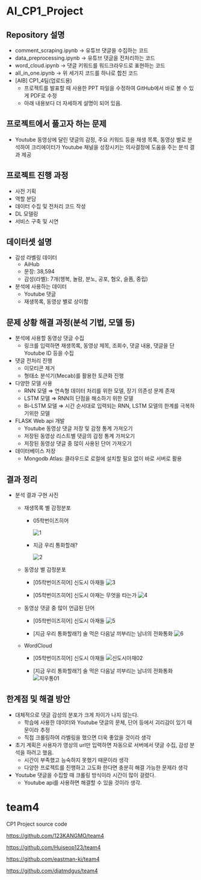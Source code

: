 # AI_CP1_Project
## **Repository 설명**

- comment_scraping.ipynb → 유튜브 댓글을 수집하는 코드
- data_preprocessing.ipynb → 유튜브 댓글을 전처리하는 코드
- word_cloud.ipynb → 댓글 키워드를 워드크라우드로 표현하는 코드
- all_in_one.ipynb → 위 세가지 코드를 하나로 합친 코드
- [AIB] CP1_4팀(업로드용)
    - 프로젝트를 발표할 때 사용한 PPT 파일을 수정하여 GitHub에서 바로 볼 수 있게 PDF로 수정
    - 아래 내용보다 더 자세하게 설명이 되어 있음.

## **프로젝트에서 풀고자 하는 문제**

- Youtube 동영상에 달린 댓글의 감정, 주요 키워드 등을 재생 목록, 동영상 별로 분석하여 크리에이터가 Youtube 채널을 성장시키는 의사결정에 도움을 주는 분석 결과 제공

## **프로젝트 진행 과정**

- 사전 기획
- 역할 분담
- 데이터 수집 및 전처리 코드 작성
- DL 모델링
- 서비스 구축 및 시연

## **데이터셋 설명**

- 감성 라벨링 데이터
    - AiHub
    - 문장: 38,594
    - 감성(라벨): 7개(행복, 놀람, 분노, 공포, 혐오, 슬픔, 중립)
- 분석에 사용하는 데이터
    - Youtube 댓글
    - 재생목록, 동영상 별로 상이함

## **문제 상황 해결 과정(분석 기법, 모델 등)**

- 분석에 사용할 동영상 댓글 수집
    - 링크를 입력하면 재생목록, 동영상 제목, 조회수, 댓글 내용, 댓글을 단 Youtube ID 등을 수집
- 댓글 전처리 진행
    - 이모티콘 제거
    - 형태소 분석기(Mecab)를 활용한 토큰화 진행
- 다양한 모델 사용
    - RNN 모델 ⇒ 연속형 데이터 처리를 위한 모델, 장기 의존성 문제 존재
    - LSTM 모델 ⇒ RNN의 단점을 해소하기 위한 모델
    - Bi-LSTM 모델 ⇒ 시간 순서대로 입력되는 RNN, LSTM 모델의 한계를 극복하기위한 모델
- FLASK Web api 개발
    - Youtube 동영상 댓글 저장 및 감정 통계 가져오기
    - 저장된 동영상 리스트별 댓글의 감정 통계 가져오기
    - 저장된 동영상 댓글 중 많이 사용된 단어 가져오기
- 데이터베이스 저장
    - Mongodb Atlas: 클라우드로 로컬에 설치할 필요 없이 바로 서버로 활용

## **결과 정리**

- 분석 결과 구현 사진
    - 재생목록 별 감정분포
        - 05학번이즈히어
            
            ![1](https://user-images.githubusercontent.com/88868181/196591716-be560641-7a26-4626-b634-806a750eb76d.png)
            
        - 지금 우리 통화할래?
            
            ![2](https://user-images.githubusercontent.com/88868181/196591736-77350484-eedb-4b35-a744-83a5ade6529b.png)
            
    - 동영상 별 감정분포
        - [05학번이즈히어] 신도시 아재들
            ![3](https://user-images.githubusercontent.com/88868181/196591803-975b970d-16e9-449c-a663-0fd950f17be3.png)

            
            
        - [05학번이즈히어] 신도시 아재는 무엇을 타는가
            ![4](https://user-images.githubusercontent.com/88868181/196591813-a69a91d9-c7b5-4766-85a7-19454612e2c1.png)

            
            
    - 동영상 댓글 중 많이 언급된 단어
        - [05학번이즈히어] 신도시 아재들
            ![5](https://user-images.githubusercontent.com/88868181/196591830-3b16d6e9-e525-4215-9423-e3246112992e.png)

            
            
        - [지금 우리 통화할래?] 술 먹은 다음날 끼부리는 남녀의 전화통화
            ![6](https://user-images.githubusercontent.com/88868181/196591838-67d00fb5-8820-4add-8437-ecdc4d5c42db.png)
            
    - WordCloud
        - [05학번이즈히어] 신도시 아재들
            ![신도시아재02](https://user-images.githubusercontent.com/88868181/196592401-dd5889c5-97a8-4f9a-93ce-74dc9d634e4b.png)

            
            
        - [지금 우리 통화할래?] 술 먹은 다음날 끼부리는 남녀의 전화통화
            ![지우통01](https://user-images.githubusercontent.com/88868181/196592570-81e4462b-a54c-443f-8b79-595873950b14.png)

            
            

## **한계점 및 해결 방안**

- 대체적으로 댓글 감성의 분포가 크게 차이가 나지 않는다.
    - 학습에 사용한 데이터와 Youtube 댓글의 문체, 단어 등에서 괴리감이 있기 때문이라 추정
    - 직접 크롤링하여 라벨링을 했으면 더욱 좋았을 것이라 생각
- 초기 계획은 사용자가 영상의 url만 입력하면 자동으로 서버에서 댓글 수집, 감성 분석을 하려고 했음.
    - 시간이 부족했고 능숙하지 못했기 때문이라 생각
    - 다양한 프로젝트를 진행하고 고도화 한다면 충분히 해결 가능한 문제라 생각
- Youtube 댓글을 수집할 때 크롤링 방식이라 시간이 많이 걸렸다.
    - Youtube api를 사용하면 해결할 수 있을 것이라 생각.


# team4
CP1 Project source code

https://github.com/123KANGMO/team4

https://github.com/Huiseop123/team4

https://github.com/eastman-ki/team4

https://github.com/djatmdgus/team4
